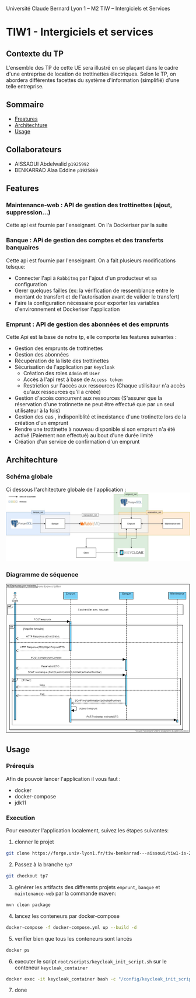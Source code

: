 Université Claude Bernard Lyon 1 – M2 TIW – Intergiciels et Services

# TIW1 - Intergiciels et services
## Contexte du TP
L'ensemble des TP de cette UE sera illustré en se plaçant dans le cadre d'une entreprise de location de trottinettes électriques.
Selon le TP, on abordera différentes facettes du système d'information (simplifié) d'une telle entreprise.

## Sommaire
- [Freatures](#Features)
- [Architechture](#Architechture)
- [Usage](#Usage)


## Collaborateurs 
- AISSAOUI Abdelwalid `p1925992`
- BENKARRAD Alaa Eddine `p1925869`

## Features
### Maintenance-web : API de gestion des trottinettes (ajout, suppression...)
Cette api est fournie par l'enseignant. On l'a Dockeriser par la suite

### Banque : APi de gestion des comptes et des transferts banquaires
Cette api est fournie par l'enseignant. On a fait plusieurs modifications telsque:
- Connecter l'api à `Rabbitmq` par l'ajout d'un producteur et sa configuration
- Gerer quelques failles (ex: la vérification de ressemblance entre le montant de transfert et de l'autorisation avant de valider le transfert)
- Faire la configuration nécessaire pour exporter les variables d'environnement et Dockeriser l'application

### Emprunt : API de gestion des abonnées et des emprunts
Cette Api est la base de notre tp, elle comporte les features suivantes :
- Gestion des emprunts de trottinettes 
- Gestion des abonnées 
- Récupération de la liste des trottinettes 
- Sécurisation de l'application par `Keycloak`
	- Création des roles `Admin` et `User`
	- Accès à l'api rest à base de `Access token`
	- Restriction sur l'accès aux ressources (Chaque utilisitaur n'a accès qu'aux ressources qu'il a créée) 
- Gestion d'accès concurrent aux ressources (S'assurer que la réservation d'une trotinnette ne peut être effectué que par un seul utilisateur à la fois)
- Gestion des cas , indisponiblité et inexistance d'une trotinette lors de la création d'un emprunt
- Rendre une trottinette à nouveau disponible si son emprunt n'a été activé (Paiement non effectué) au bout d'une durée limité
- Création d'un service de confirmation d'un emprunt 

## Architechture 
### Schéma globale
Ci dessous l'architecture globale de l'application : 
![Architecture gde l'application](./architecture.jpeg)

### Diagramme de séquence
![Diagramme de séquence](./SequenceDiagram.png)

## Usage
### Prérequis
Afin de pouvoir lancer l'application il vous faut :
- docker 
- docker-compose
- jdk11

### Execution
Pour executer l'application localement, suivez les étapes suivantes:
1. clonner le projet
```bash
git clone https://forge.univ-lyon1.fr/tiw-benkarrad---aissoui/tiw1-is-2019.git
```

2. Passez à la branche `tp7`
```bash
git checkout tp7
```

3. générer les artifacts des differents projets `emprunt`, `banque` et `maintenance-web` par la commande maven:
```bash
mvn clean package
```

4. lancez les conteneurs par docker-compose
```bash
docker-compose -f docker-compose.yml up --build -d
```

5. verifier bien que tous les conteneurs sont lancés
```bash
docker ps
```

6. executer le script `root/scripts/keycloak_init_script.sh` sur le conteneur `keycloak_container`
```bash
docker exec -it keycloak_container bash -c "/config/keycloak_init_script.sh"
```

7. done


